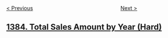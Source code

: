 <!--|This file generated by command(leetcode description); DO NOT EDIT.    |-->
<!--+----------------------------------------------------------------------+-->
<!--|@author    openset <openset.wang@gmail.com>                           |-->
<!--|@link      https://github.com/openset                                 |-->
<!--|@home      https://github.com/openset/leetcode                        |-->
<!--+----------------------------------------------------------------------+-->

[< Previous](../maximum-performance-of-a-team "Maximum Performance of a Team")
　　　　　　　　　　　　　　　　
[Next >](../find-the-distance-value-between-two-arrays "Find the Distance Value Between Two Arrays")

## [1384. Total Sales Amount by Year (Hard)](https://leetcode.com/problems/total-sales-amount-by-year "按年度列出销售总额")



